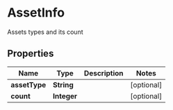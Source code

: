 

# AssetInfo

Assets types and its count

## Properties

| Name | Type | Description | Notes |
|------------ | ------------- | ------------- | -------------|
|**assetType** | **String** |  |  [optional] |
|**count** | **Integer** |  |  [optional] |



